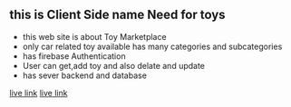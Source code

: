 ## this is Client Side name Need for toys
- this web site is about Toy Marketplace
- only car related toy available has many categories and subcategories
- has firebase Authentication 
- User can get,add toy and also delate and update 
- has sever backend and database 

[live link](https://mango-toy-client.web.app/)
[live link](https://mango-toy-client.firebaseapp.com/)